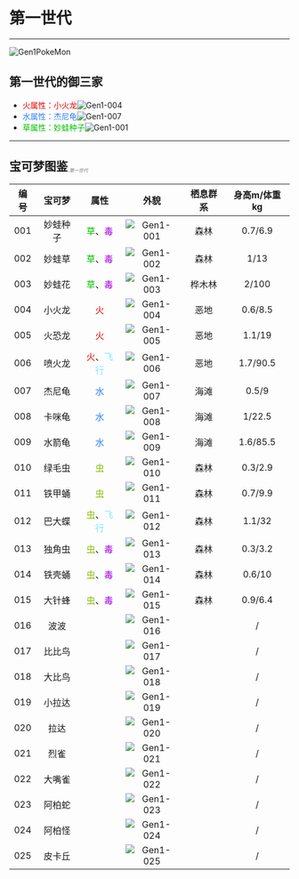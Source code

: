 # 第一世代

---

![Gen1PokeMon](/images/PokeMons/InitialPokeMon/gen1.jpg)

## 第一世代的御三家

* <font color="#E40000">火属性：小火龙</font>![Gen1-004](/images/PokeMons/Gen1/004.gif "小火龙")<br>
* <font color="#2B80FF">水属性：杰尼龟</font>![Gen1-007](/images/PokeMons/Gen1/007.gif "杰尼龟")<br>
* <font color="#00C000">草属性：妙蛙种子</font>![Gen1-001](/images/PokeMons/Gen1/001.gif "妙蛙种子")<br>

---

## 宝可梦图鉴<font size="1" color="#A9A9A9"><sub><i>.第一世代</i></sub></font>

|编号|宝可梦|属性|外貌|栖息群系|身高m/体重kg|
|:---:|:---:|:---:|:---:|:---:|:---:|
|001|妙蛙种子|<font color="#00C000">草</font>、<font color="#A000E0">毒</font>|![Gen1-001](/images/PokeMons/Gen1/001.gif "妙蛙种子")|森林|0.7/6.9|
|002|妙蛙草|<font color="#00C000">草</font>、<font color="#A000E0">毒</font>|![Gen1-002](/images/PokeMons/Gen1/002.gif "妙蛙草")|森林|1/13|
|003|妙蛙花|<font color="#00C000">草</font>、<font color="#A000E0">毒</font>|![Gen1-003](/images/PokeMons/Gen1/003.gif "妙蛙花")|桦木林|2/100|
|004|小火龙|<font color="#E40000">火</font>|![Gen1-004](/images/PokeMons/Gen1/004.gif "小火龙")|恶地|0.6/8.5|
|005|火恐龙|<font color="#E40000">火</font>|![Gen1-005](/images/PokeMons/Gen1/005.gif "火恐龙")|恶地|1.1/19|
|006|喷火龙|<font color="#E40000">火</font>、<font color="#7EE7FF">飞行</font>|![Gen1-006](/images/PokeMons/Gen1/006.gif "喷火龙")|恶地|1.7/90.5|
|007|杰尼龟|<font color="#2B80FF">水</font>|![Gen1-007](/images/PokeMons/Gen1/007.gif "杰尼龟")|海滩|0.5/9|
|008|卡咪龟|<font color="#2B80FF">水</font>|![Gen1-008](/images/PokeMons/Gen1/008.gif "卡咪龟")|海滩|1/22.5|
|009|水箭龟|<font color="#2B80FF">水</font>|![Gen1-009](/images/PokeMons/Gen1/009.gif "水箭龟")|海滩|1.6/85.5|
|010|绿毛虫|<font color="#8ABC00">虫</font>|![Gen1-010](/images/PokeMons/Gen1/010.gif "绿毛虫")|森林|0.3/2.9|
|011|铁甲蛹|<font color="#8ABC00">虫</font>|![Gen1-011](/images/PokeMons/Gen1/011.gif "铁甲蛹")|森林|0.7/9.9|
|012|巴大蝶|<font color="#8ABC00">虫</font>、<font color="#7EE7FF">飞行</font>|![Gen1-012](/images/PokeMons/Gen1/012.gif "巴大蝶")|森林|1.1/32|
|013|独角虫|<font color="#8ABC00">虫</font>、<font color="#A000E0">毒</font>|![Gen1-013](/images/PokeMons/Gen1/013.gif "独角虫")|森林|0.3/3.2|
|014|铁壳蛹|<font color="#8ABC00">虫</font>、<font color="#A000E0">毒</font>|![Gen1-014](/images/PokeMons/Gen1/014.gif "铁壳蛹")|森林|0.6/10|
|015|大针蜂|<font color="#8ABC00">虫</font>、<font color="#A000E0">毒</font>|![Gen1-015](/images/PokeMons/Gen1/015.gif "大针蜂")|森林|0.9/6.4|
|016|波波|<font color="#00C000"></font>|![Gen1-016](/images/PokeMons/Gen1/016.gif "波波")||/|
|017|比比鸟|<font color="#00C000"></font>|![Gen1-017](/images/PokeMons/Gen1/017.gif "比比鸟")||/|
|018|大比鸟|<font color="#00C000"></font>|![Gen1-018](/images/PokeMons/Gen1/018.gif "大比鸟")||/|
|019|小拉达|<font color="#00C000"></font>|![Gen1-019](/images/PokeMons/Gen1/019.gif "小拉达")||/|
|020|拉达|<font color="#00C000"></font>|![Gen1-020](/images/PokeMons/Gen1/020.gif "拉达")||/|
|021|烈雀|<font color="#00C000"></font>|![Gen1-021](/images/PokeMons/Gen1/021.gif "烈雀")||/|
|022|大嘴雀|<font color="#00C000"></font>|![Gen1-022](/images/PokeMons/Gen1/022.gif "大嘴雀")||/|
|023|阿柏蛇|<font color="#00C000"></font>|![Gen1-023](/images/PokeMons/Gen1/023.gif "阿柏蛇")||/|
|024|阿柏怪|<font color="#00C000"></font>|![Gen1-024](/images/PokeMons/Gen1/024.gif "阿柏怪")||/|
|025|皮卡丘|<font color="#00C000"></font>|![Gen1-025](/images/PokeMons/Gen1/025.gif "皮卡丘")||/|
